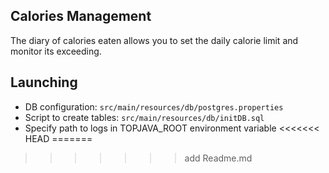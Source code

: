 ## Calories Management
The diary of calories eaten allows you to set the daily calorie limit and monitor its exceeding.

## Launching
- DB configuration: `src/main/resources/db/postgres.properties`
- Script to create tables: `src/main/resources/db/initDB.sql`
- Specify path to logs in TOPJAVA_ROOT environment variable
<<<<<<< HEAD
=======

>>>>>>> add Readme.md
